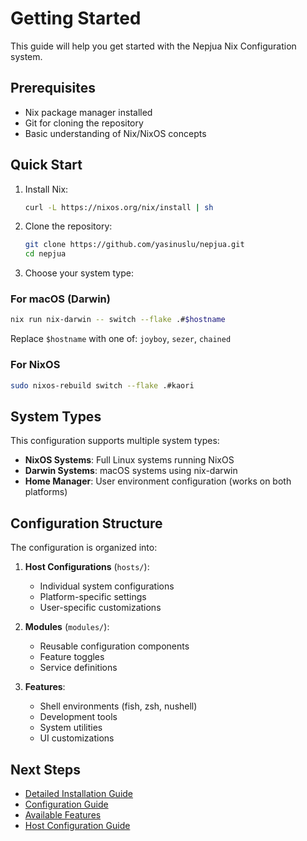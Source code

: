 # Getting Started

This guide will help you get started with the Nepjua Nix Configuration system.

## Prerequisites

- Nix package manager installed
- Git for cloning the repository
- Basic understanding of Nix/NixOS concepts

## Quick Start

1. Install Nix:
   ```bash
   curl -L https://nixos.org/nix/install | sh
   ```

2. Clone the repository:
   ```bash
   git clone https://github.com/yasinuslu/nepjua.git
   cd nepjua
   ```

3. Choose your system type:

### For macOS (Darwin)

```bash
nix run nix-darwin -- switch --flake .#$hostname
```

Replace `$hostname` with one of: `joyboy`, `sezer`, `chained`

### For NixOS

```bash
sudo nixos-rebuild switch --flake .#kaori
```

## System Types

This configuration supports multiple system types:

- **NixOS Systems**: Full Linux systems running NixOS
- **Darwin Systems**: macOS systems using nix-darwin
- **Home Manager**: User environment configuration (works on both platforms)

## Configuration Structure

The configuration is organized into:

1. **Host Configurations** (`hosts/`):
   - Individual system configurations
   - Platform-specific settings
   - User-specific customizations

2. **Modules** (`modules/`):
   - Reusable configuration components
   - Feature toggles
   - Service definitions

3. **Features**:
   - Shell environments (fish, zsh, nushell)
   - Development tools
   - System utilities
   - UI customizations

## Next Steps

- [Detailed Installation Guide](./installation.md)
- [Configuration Guide](./configuration.md)
- [Available Features](../features/available-features.md)
- [Host Configuration Guide](../hosts/README.md)
